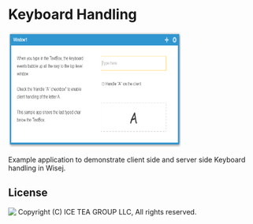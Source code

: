 Keyboard Handling
====

<img src="../Support/Images/KeyboardHandling.png" width="350" height="233">

Example application to demonstrate client side and server side Keyboard handling in Wisej.

License
-------
<img src="http://iceteagroup.com/wp-content/uploads/2017/01/Square-64x64-trasp.png" height="20" align="top"> Copyright (C) ICE TEA GROUP LLC, All rights reserved.
